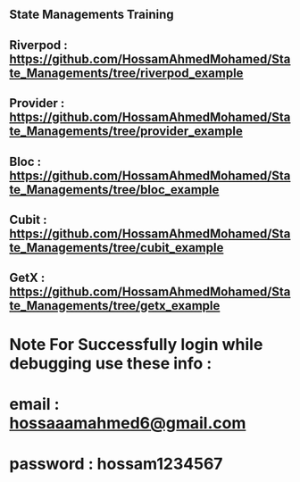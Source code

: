 ## State Managements Training

## Riverpod : https://github.com/HossamAhmedMohamed/State_Managements/tree/riverpod_example
## Provider : https://github.com/HossamAhmedMohamed/State_Managements/tree/provider_example
## Bloc : https://github.com/HossamAhmedMohamed/State_Managements/tree/bloc_example
## Cubit : https://github.com/HossamAhmedMohamed/State_Managements/tree/cubit_example
## GetX : https://github.com/HossamAhmedMohamed/State_Managements/tree/getx_example

# Note For Successfully login while debugging use these info :
# email : hossaaamahmed6@gmail.com
# password : hossam1234567


